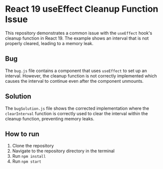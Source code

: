 # React 19 useEffect Cleanup Function Issue
This repository demonstrates a common issue with the `useEffect` hook's cleanup function in React 19.  The example shows an interval that is not properly cleared, leading to a memory leak.

## Bug
The `bug.js` file contains a component that uses `useEffect` to set up an interval. However, the cleanup function is not correctly implemented which causes the interval to continue even after the component unmounts.

## Solution
The `bugSolution.js` file shows the corrected implementation where the `clearInterval` function is correctly used to clear the interval within the cleanup function, preventing memory leaks.

## How to run
1. Clone the repository
2. Navigate to the repository directory in the terminal
3. Run `npm install`
4. Run `npm start`
